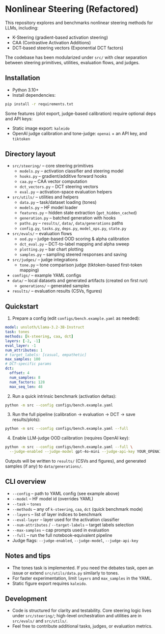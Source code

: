 # Nonlinear Steering (Refactored)

This repository explores and benchmarks nonlinear steering methods for LLMs, including:
- K-Steering (gradient-based activation steering)
- CAA (Contrastive Activation Additions)
- DCT-based steering vectors (Exponential DCT factors)

The codebase has been modularized under `src/` with clear separation between steering primitives, utilities, evaluation flows, and judges.

## Installation

- Python 3.10+
- Install dependencies:

```bash
pip install -r requirements.txt
```

Some features (plot export, judge-based calibration) require optional deps and API keys:
- Static image export: `kaleido`
- OpenAI judge calibration and tone-judge: `openai` + an API key, and `tiktoken`

## Directory layout

- `src/steering/` – core steering primitives
  - `models.py` – activation classifier and steering model
  - `hooks.py` – gradient/additive forward hooks
  - `caa.py` – CAA vector computation
  - `dct_vectors.py` – DCT steering vectors
  - `eval.py` – activation-space evaluation helpers
- `src/utils/` – utilities and helpers
  - `data.py` – task/dataset loading (tones)
  - `models.py` – HF model loader
  - `features.py` – hidden state extraction (`get_hidden_cached`)
  - `generation.py` – batched generation with hooks
  - `paths.py` – `results/`, `data/`, `data/generations` paths
  - `config.py`, `tasks.py`, `deps.py`, `model_ops.py`, `state.py`
- `src/evals/` – evaluation flows
  - `ood.py` – judge-based OOD scoring & alpha calibration
  - `dct_eval.py` – DCT-to-label mapping and alpha sweep
  - `plotting.py` – bar chart plotting
  - `samples.py` – sampling steered responses and saving
- `src/judges/` – judge integrations
  - `tone.py` – tone comparison judge (tiktoken-based first-token mapping)
- `configs/` – example YAML configs
- `data/` – local datasets and generated artifacts (created on first run)
  - `generations/` – generated samples
- `results/` – evaluation results (CSVs, figures)

## Quickstart

1) Prepare a config (edit `configs/bench.example.yaml` as needed):

```yaml
model: unsloth/Llama-3.2-3B-Instruct
task: tones
methods: [k-steering, caa, dct]
layers: [-2, -1]
eval_layer: -1
num_attributes: 1
# target_labels: [casual, empathetic]
max_samples: 100
# DCT-specific params
dct:
  offset: 4
  num_samples: 8
  num_factors: 128
  max_seq_len: 48
```

2) Run a quick intrinsic benchmark (activation deltas):

```bash
python -m src --config configs/bench.example.yaml
```

3) Run the full pipeline (calibration → evaluation → DCT → save results/plots):

```bash
python -m src --config configs/bench.example.yaml --full
```

4) Enable LLM-judge OOD calibration (requires OpenAI key):

```bash
python -m src --config configs/bench.example.yaml --full \
  --judge-enabled --judge-model gpt-4o-mini --judge-api-key YOUR_OPENAI_KEY
```

Outputs will be written to `results/` (CSVs and figures), and generated samples (if any) to `data/generations/`.

## CLI overview

- `--config` – path to YAML config (see example above)
- `--model` – HF model id (overrides YAML)
- `--task` – `tones`
- `--methods` – any of `k-steering`, `caa`, `dct` (quick benchmark mode)
- `--layers` – list of layer indices to benchmark
- `--eval-layer` – layer used for the activation classifier
- `--num-attributes` / `--target-labels` – target labels selection
- `--max-samples` – cap prompts used in evaluation
- `--full` – run the full notebook-equivalent pipeline
- Judge flags: `--judge-enabled`, `--judge-model`, `--judge-api-key`

## Notes and tips

- The tones task is implemented. If you need the debates task, open an issue or extend `src/utils/data.py` similarly to tones.
- For faster experimentation, limit `layers` and `max_samples` in the YAML.
- Static figure export requires `kaleido`.

## Development

- Code is structured for clarity and testability. Core steering logic lives under `src/steering/`; high-level orchestration and utilities are in `src/evals/` and `src/utils/`.
- Feel free to contribute additional tasks, judges, or evaluation metrics.
